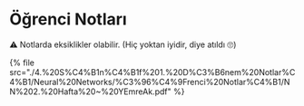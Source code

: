 # Öğrenci Notları

⚠ Notlarda eksiklikler olabilir. (Hiç yoktan iyidir, diye atıldı 🙄)

<!--Index-->

{% file src="./4.%20S%C4%B1n%C4%B1f%201.%20D%C3%B6nem%20Notlar%C4%B1/Neural%20Networks/%C3%96%C4%9Frenci%20Notlar%C4%B1/NN%202.%20Hafta%20~%20YEmreAk.pdf" %}

<!--Index-->
